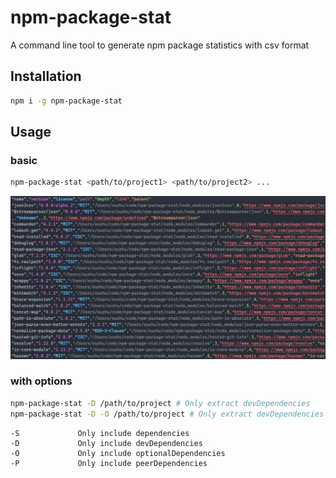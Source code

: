 # npm-package-stat
A command line tool to generate npm package statistics with csv format

## Installation

```bash
npm i -g npm-package-stat
```

## Usage

### basic

```bash
npm-package-stat <path/to/project1> <path/to/project2> ...
```

![alt text](image.png)

### with options

```bash
npm-package-stat -D /path/to/project # Only extract devDependencies
npm-package-stat -D -O /path/to/project # Only extract devDependencies and optionalDependencies
```

```
-S             Only include dependencies                
-D             Only include devDependencies             
-O             Only include optionalDependencies        
-P             Only include peerDependencies            
```